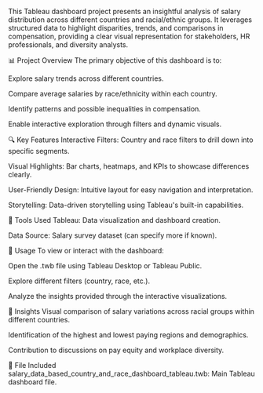 This Tableau dashboard project presents an insightful analysis of salary distribution across different countries and racial/ethnic groups. It leverages structured data to highlight disparities, trends, and comparisons in compensation, providing a clear visual representation for stakeholders, HR professionals, and diversity analysts.

📊 Project Overview
The primary objective of this dashboard is to:

Explore salary trends across different countries.

Compare average salaries by race/ethnicity within each country.

Identify patterns and possible inequalities in compensation.

Enable interactive exploration through filters and dynamic visuals.

🔍 Key Features
Interactive Filters: Country and race filters to drill down into specific segments.

Visual Highlights: Bar charts, heatmaps, and KPIs to showcase differences clearly.

User-Friendly Design: Intuitive layout for easy navigation and interpretation.

Storytelling: Data-driven storytelling using Tableau's built-in capabilities.

🧩 Tools Used
Tableau: Data visualization and dashboard creation.

Data Source: Salary survey dataset (can specify more if known).

🚀 Usage
To view or interact with the dashboard:

Open the .twb file using Tableau Desktop or Tableau Public.

Explore different filters (country, race, etc.).

Analyze the insights provided through the interactive visualizations.

📌 Insights
Visual comparison of salary variations across racial groups within different countries.

Identification of the highest and lowest paying regions and demographics.

Contribution to discussions on pay equity and workplace diversity.

📁 File Included
salary_data_based_country_and_race_dashboard_tableau.twb: Main Tableau dashboard file.
